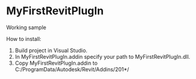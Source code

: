 # MyFirstRevitPlugIn
Working sample

How to install:
1. Build project in Visual Studio.
2. In MyFirstRevitPlugIn.addin specify your path to MyFirstRevitPlugIn.dll.
3. Copy MyFirstRevitPlugIn.addin to C:/ProgramData/Autodesk/Revit/Addins/201*/

